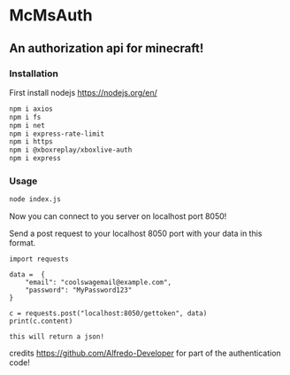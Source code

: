 # McMsAuth
## An authorization api for minecraft!

### Installation


First install nodejs https://nodejs.org/en/
```sh
npm i axios
npm i fs
npm i net
npm i express-rate-limit
npm i https
npm i @xboxreplay/xboxlive-auth
npm i express
```

### Usage

```sh
node index.js
```

Now you can connect to you server on localhost port 8050!

Send a post request to your localhost 8050 port with your data in this format.
```
import requests

data =  {
    "email": "coolswagemail@example.com",
    "password": "MyPassword123"
}

c = requests.post("localhost:8050/gettoken", data)
print(c.content)

this will return a json!
```

credits https://github.com/Alfredo-Developer
for part of the authentication code!

